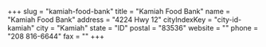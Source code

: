 +++
slug = "kamiah-food-bank"
title = "Kamiah Food Bank"
name = "Kamiah Food Bank"
address = "4224 Hwy 12"
cityIndexKey = "city-id-kamiah"
city = "Kamiah"
state = "ID"
postal = "83536"
website = ""
phone = "208 816-6644"
fax = ""
+++
